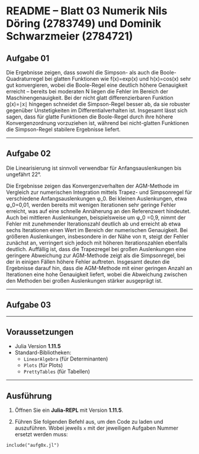 
# README – Blatt 03 Numerik Nils Döring (2783749) und Dominik Schwarzmeier (2784721)


## Aufgabe 01

Die Ergebnisse zeigen, dass sowohl die Simpson- als auch die Boole-Quadraturregel bei glatten Funktionen wie f(x)=exp(x) und h(x)=cos(x) sehr gut konvergieren, wobei die Boole-Regel eine deutlich höhere Genauigkeit erreicht – bereits bei moderaten N liegen die Fehler im Bereich der Maschinengenauigkeit. Bei der nicht glatt differenzierbaren Funktion g(x)=∣x∣ hingegen schneidet die Simpson-Regel besser ab, da sie robuster gegenüber Unstetigkeiten im Differentialverhalten ist. Insgesamt lässt sich sagen, dass für glatte Funktionen die Boole-Regel durch ihre höhere Konvergenzordnung vorzuziehen ist, während bei nicht-glatten Funktionen die Simpson-Regel stabilere Ergebnisse liefert.

---

## Aufgabe 02

Die Linearisierung ist sinnvoll verwendbar für Anfangsauslenkungen bis ungefährt 22°.

Die Ergebnisse zeigen das Konvergenzverhalten der AGM-Methode im Vergleich zur numerischen Integration mittels Trapez- und Simpsonregel für verschiedene Anfangsauslenkungen φ_0. Bei kleinen Auslenkungen, etwa φ_0​=0,01, werden bereits mit wenigen Iterationen sehr geringe Fehler erreicht, was auf eine schnelle Annäherung an den Referenzwert hindeutet. Auch bei mittleren Auslenkungen, beispielsweise um φ_0 =0,9, nimmt der Fehler mit zunehmender Iterationszahl deutlich ab und erreicht ab etwa sechs Iterationen einen Wert im Bereich der numerischen Genauigkeit. Bei größeren Auslenkungen, insbesondere in der Nähe von π, steigt der Fehler zunächst an, verringert sich jedoch mit höheren Iterationszahlen ebenfalls deutlich. Auffällig ist, dass die Trapezregel bei großen Auslenkungen eine geringere Abweichung zur AGM-Methode zeigt als die Simpsonregel, bei der in einigen Fällen höhere Fehler auftreten. Insgesamt deuten die Ergebnisse darauf hin, dass die AGM-Methode mit einer geringen Anzahl an Iterationen eine hohe Genauigkeit liefert, wobei die Abweichung zwischen den Methoden bei großen Auslenkungen stärker ausgeprägt ist.

---

## Aufgabe 03


---

## Voraussetzungen

- Julia Version **1.11.5**
- Standard-Bibliotheken:
  - `LinearAlgebra` (für Determinanten)
  - `Plots` (für Plots)
  - `PrettyTables` (für Tabellen)
  
---

## Ausführung

1. Öffnen Sie ein **Julia-REPL** mit Version **1.11.5**.

2. Führen Sie folgenden Befehl aus, um den Code zu laden und auszuführen. Wobei jeweils `x` mit der jeweiligen Aufgaben Nummer ersetzt werden muss:

```
include("aufg0x.jl")
```